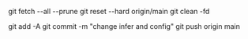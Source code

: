 git fetch --all --prune
git reset --hard origin/main
git clean -fd

git add -A
git commit -m "change infer and config"
git push origin main